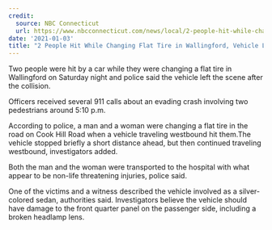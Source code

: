 ```yaml
---
credit:
  source: NBC Connecticut
  url: https://www.nbcconnecticut.com/news/local/2-people-hit-while-changing-flat-tire-in-wallingford-vehicle-leaves-scene-pd/2395092/
date: '2021-01-03'
title: "2 People Hit While Changing Flat Tire in Wallingford, Vehicle Left Scene: PD"
---
```

Two people were hit by a car while they were changing a flat tire in Wallingford on Saturday night and police said the vehicle left the scene after the collision.

Officers received several 911 calls about an evading crash involving two pedestrians around 5:10 p.m.

According to police, a man and a woman were changing a flat tire in the road on Cook Hill Road when a vehicle traveling westbound hit them.The vehicle stopped briefly a short distance ahead, but then continued traveling westbound, investigators added.

Both the man and the woman were transported to the hospital with what appear to be non-life threatening injuries, police said.

One of the victims and a witness described the vehicle involved as a silver-colored sedan, authorities said. Investigators believe the vehicle should have damage to the front quarter panel on the passenger side, including a broken headlamp lens.

